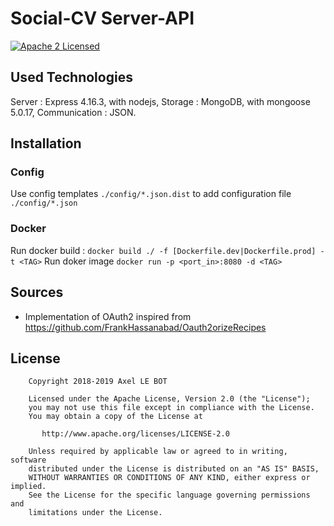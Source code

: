 # Social-CV Server-API
[![Apache 2 Licensed][license-image]][license-url]

## Used Technologies
Server : Express 4.16.3, with nodejs,
Storage : MongoDB, with mongoose 5.0.17,
Communication : JSON.

## Installation

### Config
Use config templates `./config/*.json.dist` to add configuration file `./config/*.json`

### Docker
Run docker build : `docker build ./ -f [Dockerfile.dev|Dockerfile.prod] -t <TAG>`
Run doker image `docker run -p <port_in>:8080 -d <TAG>`

## Sources
- Implementation of OAuth2 inspired from <https://github.com/FrankHassanabad/Oauth2orizeRecipes>

## License

```
    Copyright 2018-2019 Axel LE BOT

    Licensed under the Apache License, Version 2.0 (the "License");
    you may not use this file except in compliance with the License.
    You may obtain a copy of the License at

       http://www.apache.org/licenses/LICENSE-2.0

    Unless required by applicable law or agreed to in writing, software
    distributed under the License is distributed on an "AS IS" BASIS,
    WITHOUT WARRANTIES OR CONDITIONS OF ANY KIND, either express or implied.
    See the License for the specific language governing permissions and
    limitations under the License.
```

[license-image]: https://img.shields.io/badge/license-Apache%202-blue.svg
[license-url]: ./LICENSE